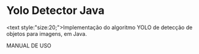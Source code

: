 # Yolo Detector Java

<text style:"size:20;">Implementação do algoritmo YOLO de detecção de objetos para imagens, em Java.</text>


MANUAL DE USO


